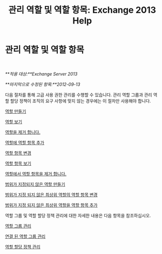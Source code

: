 ﻿---
title: '관리 역할 및 역할 항목: Exchange 2013 Help'
TOCTitle: 관리 역할 및 역할 항목
ms:assetid: 243be502-b3d7-4bb3-8f9b-063ab7a85c02
ms:mtpsurl: https://technet.microsoft.com/ko-kr/library/Dd638097(v=EXCHG.150)
ms:contentKeyID: 50482735
ms.date: 05/22/2018
mtps_version: v=EXCHG.150
ms.translationtype: MT
---

# 관리 역할 및 역할 항목

 

_**적용 대상:**Exchange Server 2013_

_**마지막으로 수정된 항목:**2012-09-13_

다음 절차를 통해 고급 사용 권한 관리를 수행할 수 있습니다. 관리 역할 그룹과 관리 역할 할당 정책이 조직의 요구 사항에 맞지 않는 경우에는 이 절차만 사용해야 합니다.

[역할 만들기](create-a-role-exchange-2013-help.md)

[역할 보기](view-a-role-exchange-2013-help.md)

[역할을 제거 합니다.](remove-a-role-exchange-2013-help.md)

[역할에 역할 항목 추가](add-a-role-entry-to-a-role-exchange-2013-help.md)

[역할 항목 변경](change-a-role-entry-exchange-2013-help.md)

[역할 항목 보기](view-role-entries-exchange-2013-help.md)

[역할에서 역할 항목을 제거 합니다.](remove-a-role-entry-from-a-role-exchange-2013-help.md)

[범위가 지정되지 않은 역할 만들기](create-an-unscoped-role-exchange-2013-help.md)

[범위가 지정 되지 않은 최상위 역할의 역할 항목 변경](change-a-role-entry-on-an-unscoped-top-level-role-exchange-2013-help.md)

[범위가 지정 되지 않은 최상위 역할을 역할 항목 추가](add-a-role-entry-to-an-unscoped-top-level-role-exchange-2013-help.md)

역할 그룹 및 역할 할당 정책 관리에 대한 자세한 내용은 다음 항목을 참조하십시오.

[역할 그룹 관리](manage-role-groups-exchange-2013-help.md)

[연결 된 역할 그룹 관리](manage-linked-role-groups-exchange-2013-help.md)

[역할 할당 정책 관리](manage-role-assignment-policies-exchange-2013-help.md)


